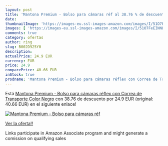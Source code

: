 ```yaml
---
layout: post
title: 'Mantona Premium - Bolso para cámaras réf al 38.76 % de descuento'
date: 
thumbnailImage: 'https://images-eu.ssl-images-amazon.com/images/I/51O7FeEINNL._SL200_.jpg'
images: [ 'https://images-eu.ssl-images-amazon.com/images/I/51O7FeEINNL._SL200_.jpg' ]
comments: true
category: ofertas
author: ring
slug: B002D925Y0
description:
actualPrice: 24.9 EUR
currency: EUR
price: 24.9
comparePrice: 40.66 EUR
inStock: true
prodname: 'Mantona Premium - Bolso para cámaras réflex con Correa de Transporte  Color Negro'
---
```


Está [Mantona Premium - Bolso para cámaras réflex con Correa de Transporte  Color Negro](https://www.amazon.es/dp/B002D925Y0/?tag=tolees-21) con 38.76 de descuento por 24.9 EUR (original: 40.66 EUR) en el siguiente enlace!

[![Mantona Premium - Bolso para cámaras réf](https://images-eu.ssl-images-amazon.com/images/I/51O7FeEINNL._SL200_.jpg)](https://www.amazon.es/dp/B002D925Y0/?tag=tolees-21)

[Ver la oferta!!](https://www.amazon.es/dp/B002D925Y0/?tag=tolees-21)

Links participate in Amazon Associate program and might generate a comission on qualifying sales


